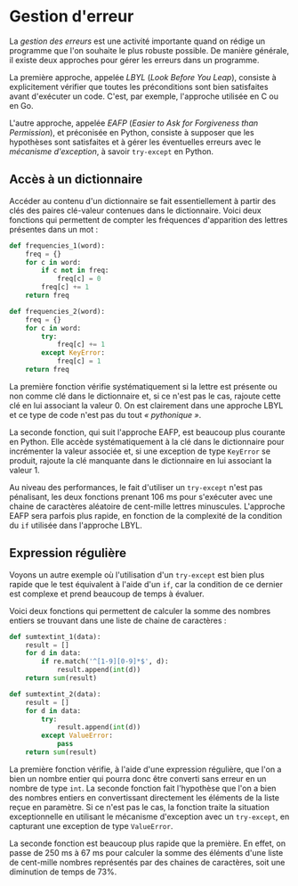 # Gestion d'erreur

La *gestion des erreurs* est une activité importante quand on rédige un programme que l'on souhaite le plus robuste possible. De manière générale, il existe deux approches pour gérer les erreurs dans un programme.

La première approche, appelée *LBYL* (<i>Look Before You Leap</i>), consiste à explicitement vérifier que toutes les préconditions sont bien satisfaites avant d'exécuter un code. C'est, par exemple, l'approche utilisée en C ou en Go.

L'autre approche, appelée *EAFP* (<i>Easier to Ask for Forgiveness than Permission</i>), et préconisée en Python, consiste à supposer que les hypothèses sont satisfaites et à gérer les éventuelles erreurs avec le *mécanisme d'exception*, à savoir `try-except` en Python.

## Accès à un dictionnaire

Accéder au contenu d'un dictionnaire se fait essentiellement à partir des clés des paires clé-valeur contenues dans le dictionnaire. Voici deux fonctions qui permettent de compter les fréquences d'apparition des lettres présentes dans un mot :

``` python
def frequencies_1(word):
    freq = {}
    for c in word:
        if c not in freq:
            freq[c] = 0
        freq[c] += 1
    return freq

def frequencies_2(word):
    freq = {}
    for c in word:
        try:
            freq[c] += 1
        except KeyError:
            freq[c] = 1
    return freq
```
La première fonction vérifie systématiquement si la lettre est présente ou non comme clé dans le dictionnaire et, si ce n'est pas le cas, rajoute cette clé en lui associant la valeur 0. On est clairement dans une approche LBYL et ce type de code n'est pas du tout <i>&laquo;&nbsp;pythonique&nbsp;&raquo;</i>.

La seconde fonction, qui suit l'approche EAFP, est beaucoup plus courante en Python. Elle accède systématiquement à la clé dans le dictionnaire pour incrémenter la valeur associée et, si une exception de type `KeyError` se produit, rajoute la clé manquante dans le dictionnaire en lui associant la valeur 1.

Au niveau des performances, le fait d'utiliser un `try-except` n'est pas pénalisant, les deux fonctions prenant 106&nbsp;ms pour s'exécuter avec une chaine de caractères aléatoire de cent-mille lettres minuscules. L'approche EAFP sera parfois plus rapide, en fonction de la complexité de la condition du `if` utilisée dans l'approche LBYL.

## Expression régulière

Voyons un autre exemple où l'utilisation d'un `try-except` est bien plus rapide que le test équivalent à l'aide d'un `if`, car la condition de ce dernier est complexe et prend beaucoup de temps à évaluer.

Voici deux fonctions qui permettent de calculer la somme des nombres entiers se trouvant dans une liste de chaine de caractères :

``` python
def sumtextint_1(data):
    result = []
    for d in data:
        if re.match('^[1-9][0-9]*$', d):
            result.append(int(d))
    return sum(result)

def sumtextint_2(data):
    result = []
    for d in data:
        try:
            result.append(int(d))
        except ValueError:
            pass
    return sum(result)
```

La première fonction vérifie, à l'aide d'une expression régulière, que l'on a bien un nombre entier qui pourra donc être converti sans erreur en un nombre de type `int`. La seconde fonction fait l'hypothèse que l'on a bien des nombres entiers en convertissant directement les éléments de la liste reçue en paramètre. Si ce n'est pas le cas, la fonction traite la situation exceptionnelle en utilisant le mécanisme d'exception avec un `try-except`, en capturant une exception de type `ValueError`.

La seconde fonction est beaucoup plus rapide que la première. En effet, on passe de 250&nbsp;ms à 67&nbsp;ms pour calculer la somme des éléments d'une liste de cent-mille nombres représentés par des chaines de caractères, soit une diminution de temps de 73%.
